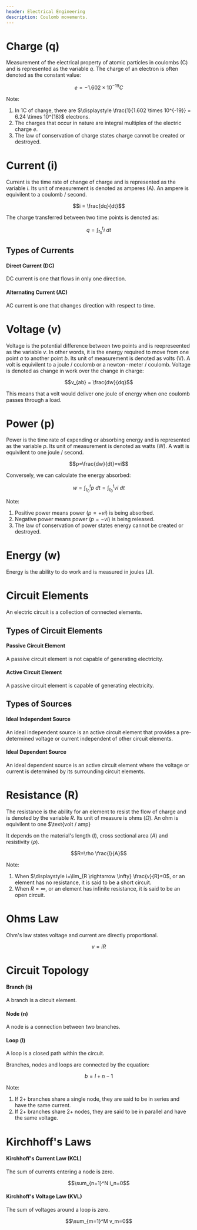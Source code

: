 ```yaml
---
header: Electrical Engineering
description: Coulomb movements.
---
```


# Charge (q)

Measurement of the electrical property of atomic particles in coulombs (C) and is represented as the variable $q$. The charge of an electron is often denoted as the constant value:

$$e = -1.602 \times 10^{-19} C$$

Note:
1. In $1\text{C}$ of charge, there are $\displaystyle \frac{1}{1.602 \times 10^{-19}} = 6.24 \times 10^{18}$ electrons.
2. The charges that occur in nature are integral multiples of the electric charge $e$.
3. The law of conservation of charge states charge cannot be created or destroyed.

# Current (i)

Current is the time rate of change of charge and is represented as the variable $i$. Its unit of measurement is denoted as amperes (A). An ampere is equivilent to a $\text{coulomb / second}$.

$$i = \frac{dq}{dt}$$

The charge transferred between two time points is denoted as:

$$q = \int_{t_0}^t i \text{ } dt$$

## Types of Currents

#### Direct Current (DC)

DC current is one that flows in only one direction.

#### Alternating Current (AC)

AC current is one that changes direction with respect to time.

# Voltage (v)

Voltage is the potential difference between two points and is reepreseented as the variable $v$. In other words, it is the energy required to move from one point $a$ to another point $b$. Its unit of measurement is denoted as volts (V). A volt is equivilent to a $\text{joule / coulomb}$ or a $\text{newton} \cdot \text{meter / coulomb}$. Voltage is denoted as change in work over the change in charge:

$$v_{ab} = \frac{dw}{dq}$$

This means that a volt would deliver one joule of energy when one coulomb passes through a load.

# Power (p)

Power is the time rate of expending or absorbing energy and is represented as the variable $p$. Its unit of measurement is denoted as watts (W). A watt is equivilent to one $\text{joule / second}$.

$$p=\frac{dw}{dt}=vi$$

Conversely, we can calculate the energy absorbed:

$$w=\int_{t_0}^t p \text{ } dt = \int_{t_0}^t vi \text{ } dt$$

Note:
1. Positive power means power ($p=+vi$) is being absorbed.
2. Negative power means power ($p=-vi$) is being released.
3. The law of conservation of power states energy cannot be created or destroyed.

# Energy (w)

Energy is the ability to do work and is measured in joules (J).

# Circuit Elements

An electric circuit is a collection of connected elements.

## Types of Circuit Elements

#### Passive Circuit Element
A passive circuit element is not capable of generating electricity.

#### Active Circuit Element
A passive circuit element is capable of generating electricity.

## Types of Sources

#### Ideal Independent Source
An ideal independent source is an active circuit element that provides a pre-determined voltage or current independent of other circuit elements.

#### Ideal Dependent Source
An ideal dependent source is an active circuit element where the voltage or current is determined by its surrounding circuit elements.

# Resistance (R)
The resistance is the ability for an element to resist the flow of charge and is denoted by the variable $R$. Its unit of measure is ohms ($\Omega$). An ohm is equivilent to one $\text{volt / amp}

It depends on the material's length ($l$), cross sectional area ($A$) and resistivity ($\rho$).

$$R=\rho \frac{l}{A}$$

Note:
1. When $\displaystyle i=\lim_{R \rightarrow \infty} \frac{v}{R}=0$, or an element has no resistance, it is said to be a short circuit.
2. When $R=\infty$, or an element has infinite resistance, it is said to be an open circuit.

# Ohms Law
Ohm's law states voltage and current are directly proportional.

$$v=iR$$

# Circuit Topology

#### Branch (b)
A branch is a circuit element.

#### Node (n)
A node is a connection between two branches.

#### Loop (l)
A loop is a closed path within the circuit.

Branches, nodes and loops are connected by the equation:

$$b=l+n-1$$

Note:
1. If 2+ branches share a single node, they are said to be in series and have the same current.
2. If 2+ branches share 2+ nodes, they are said to be in parallel and have the same voltage.

# Kirchhoff's Laws

#### Kirchhoff's Current Law (KCL)
The sum of currents entering a node is zero.

$$\sum_{n=1}^N i_n=0$$

#### Kirchhoff's Voltage Law (KVL)
The sum of voltages around a loop is zero.

$$\sum_{m=1}^M v_m=0$$
